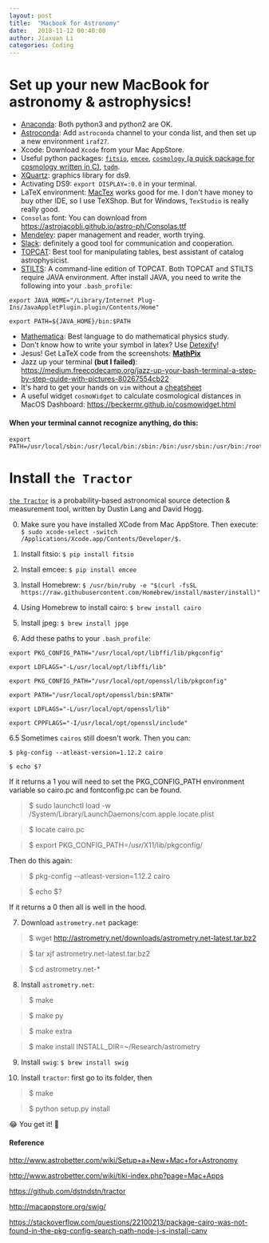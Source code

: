 ```yaml
---
layout: post
title:  "Macbook for Astronomy"
date:   2018-11-12 00:40:00
author: Jiaxuan Li
categories: Coding
---
```


# Set up your new MacBook for astronomy & astrophysics!
- [Anaconda](https://www.anaconda.com/download/#macos): Both python3 and python2 are OK.
- [Astroconda](https://astroconda.readthedocs.io/en/latest/): Add `astroconda` channel to your conda list, and then set up a new environment `iraf27`.
- Xcode: Download `Xcode` from your Mac AppStore.
- Useful python packages: [`fitsio`](https://github.com/esheldon/fitsio), [`emcee`](http://dfm.io/emcee/current/), [`cosmology` (a quick package for cosmology written in C)](http://dfm.io/emcee/current/), [`tqdm`](https://github.com/tqdm/tqdm).
- [XQuartz](https://www.xquartz.org): graphics library for ds9.
- Activating DS9: `export DISPLAY=:0.0` in your terminal.
- LaTeX environment: [MacTex](http://www.tug.org/mactex/) works good for me. I don't have money to buy other IDE, so I use TeXShop. But for Windows, `TexStudio` is really really good.
- `Consolas` font: You can download from https://astrojacobli.github.io/astro-ph/Consolas.ttf
- [Mendeley](https://www.mendeley.com): paper management and reader, worth trying.
- [Slack](https://slack.com/downloads/osx): definitely a good tool for communication and cooperation.
- [TOPCAT](http://www.star.bris.ac.uk/~mbt/topcat/): Best tool for manipulating tables, best assistant of catalog astrophysicist.
- [STILTS](http://www.star.bris.ac.uk/~mbt/stilts/): A command-line edition of TOPCAT. Both TOPCAT and STILTS require JAVA environment. After install JAVA, you need to write the following into your `.bash_profile`:
```
export JAVA_HOME="/Library/Internet Plug-Ins/JavaAppletPlugin.plugin/Contents/Home"

export PATH=${JAVA_HOME}/bin:$PATH
```
- [Mathematica](http://www.wolfram.com/mathematica/): Best language to do mathematical physics study.
- Don't know how to write your symbol in latex? Use [Detexify](http://detexify.kirelabs.org/classify.html)!
- Jesus! Get LaTeX code from the screenshots: [**MathPix**](https://mathpix.com)
- Jazz up your terminal **(but I failed)**: https://medium.freecodecamp.org/jazz-up-your-bash-terminal-a-step-by-step-guide-with-pictures-80267554cb22
- It's hard to get your hands on `vim` without a [cheatsheet](http://www.viemu.com/a_vi_vim_graphical_cheat_sheet_tutorial.html)
- A useful widget `cosmoWidget` to calculate cosmological distances in MacOS Dashboard: https://beckermr.github.io/cosmowidget.html

#### **When your terminal cannot recognize anything, do this:**
```
export PATH=/usr/local/sbin:/usr/local/bin:/sbin:/bin:/usr/sbin:/usr/bin:/root/bin
```
# Install `the Tractor`
[`the Tractor`](https://github.com/dstndstn/tractor) is a probability-based astronomical source detection & measurement tool, written by Dustin Lang and David Hogg.

0. Make sure you have installed XCode from Mac AppStore. Then execute: 
```$ sudo xcode-select -switch /Applications/Xcode.app/Contents/Developer/$.```

1. Install fitsio: `$ pip install fitsio`

2. Install emcee: `$ pip install emcee`

3. Install Homebrew: `$ /usr/bin/ruby -e "$(curl -fsSL https://raw.githubusercontent.com/Homebrew/install/master/install)"`

4. Using Homebrew to install cairo: `$ brew install cairo`

5. Install jpeg: `$ brew install jpge`

6. Add these paths to your `.bash_profile`:
```
export PKG_CONFIG_PATH="/usr/local/opt/libffi/lib/pkgconfig"

export LDFLAGS="-L/usr/local/opt/libffi/lib"

export PKG_CONFIG_PATH="/usr/local/opt/openssl/lib/pkgconfig"

export PATH="/usr/local/opt/openssl/bin:$PATH" 

export LDFLAGS="-L/usr/local/opt/openssl/lib"

export CPPFLAGS="-I/usr/local/opt/openssl/include"
```
6.5 Sometimes `cairos` still doesn't work. Then you can:
```
$ pkg-config --atleast-version=1.12.2 cairo

$ echo $?
```
If it returns a 1 you will need to set the PKG_CONFIG_PATH environment variable so cairo.pc and fontconfig.pc can be found.

> $ sudo launchctl load -w /System/Library/LaunchDaemons/com.apple.locate.plist 

> $ locate cairo.pc

> $ export PKG_CONFIG_PATH=/usr/X11/lib/pkgconfig/

Then do this again:
> $ pkg-config --atleast-version=1.12.2 cairo

> $ echo $?

If it returns a 0 then all is well in the hood.

7. Download `astrometry.net` package:
> $ wget http://astrometry.net/downloads/astrometry.net-latest.tar.bz2

> $ tar xjf astrometry.net-latest.tar.bz2

> $ cd astrometry.net-*

8. Install `astrometry.net`:
> $ make

> $ make py

> $ make extra

> $ make install INSTALL_DIR=~/Research/astrometry

9. Install `swig`: `$ brew install swig`

10. Install `tractor`: first go to its folder, then
> $ make

> $ python setup.py install

😂 You get it! 👏 

#### Reference
http://www.astrobetter.com/wiki/Setup+a+New+Mac+for+Astronomy

http://www.astrobetter.com/wiki/tiki-index.php?page=Mac+Apps

https://github.com/dstndstn/tractor

http://macappstore.org/swig/

https://stackoverflow.com/questions/22100213/package-cairo-was-not-found-in-the-pkg-config-search-path-node-j-s-install-canv